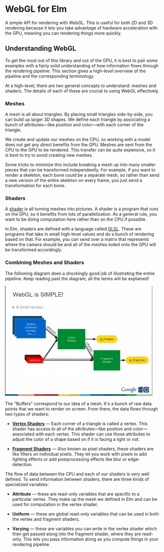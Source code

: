 # WebGL for Elm

A simple API for rendering with WebGL. This is useful for both 2D and 3D
rendering because it lets you take advantage of hardware acceleration with the
GPU, meaning you can rendering things more quickly.

## Understanding WebGL

To get the most out of this library and out of the GPU, it is best to pair some
examples with a fairly solid understanding of how information flows through the
rendering pipeline. This section gives a high-level overview of the pipeline
and the corresponding terminology.

At a high-level, there are two general concepts to understand: meshes and
shaders. The details of each of these are crucial to using WebGL effectively.

### Meshes

A mesh is all about triangles. By placing small triangles side-by-side, you can
build up larger 3D shapes. We define each triangle by associating a bunch of
attributes&mdash;like position and color&mdash;with each corner of the triangle.

We create and update our meshes on the CPU, so working with a model does not get
any direct benefits from the GPU. Meshes are sent from the CPU to the GPU to be
rendered. This transfer can be quite expensive, so it is best to try to avoid
creating new meshes.

Some tricks to minimize this include breaking a mesh up into many smaller
pieces that can be transformed independently. For example, if you want to
render a skeleton, each bone could be a separate mesh, so rather than send
a new version of the entire skeleton on every frame, you just send a
transformation for each bone.

### Shaders

A [shader](http://en.wikipedia.org/wiki/Shader) is all turning meshes into
pictures. A shader is a program that runs on the GPU, so it benefits from
lots of parallelization. As a general rule, you want to be doing computation
here rather than on the CPU if possible.

In Elm, shaders are defined with a language called
[GLSL](http://en.wikipedia.org/wiki/OpenGL_Shading_Language). These are programs
that take in small high-level values and do a bunch of rendering based on that.
For example, you can send over a matrix that represents where the camera should
be and all of the meshes loded onto the GPU will be transformed accordingly.

### Combining Meshes and Shaders

The following diagram does a shockingly good job of illustrating the entire
pipeline. Keep reading past the diagram, all the terms will be explained!

![WebGL Pipeline](/pipeline.png)

The "Buffers" correspond to our idea of a mesh. It's a bunch of raw data points that
we want to render on screen. From there, the data flows through two types of shaders:

 * [**Vertex Shaders**](http://en.wikipedia.org/wiki/Shader#Vertex_shaders) &mdash;
   Each corner of a triangle is called a vertex. This shader has access to all of the
   attributes&mdash;like position and color&mdash;associated with each vertex. This
   shader can use those attributes to adjust the color of a shape based on if it is
   facing a light or not.

 * [**Fragment Shaders**](http://en.wikipedia.org/wiki/Shader#Pixel_shaders) &mdash;
   Also known as pixel shaders, these shaders are like filters on individual
   pixels. They let you work with pixels to add lighting effects or add
   postprocessing effects like blur or edge-detection.

The flow of data between the CPU and each of our shaders is very well defined.
To send information between shaders, there are three kinds of specialized variables:

 * **Attribute** &mdash; these are read-only variables that are specific to
   a particular vertex. They make up the mesh we defined in Elm and can be used
   for computation in the vertex shader.

 * **Uniform** &mdash; these are global read-only variables that can be used
   in both the vertex and fragment shaders.

 * **Varying** &mdash; these are variables you can write in the vertex shader
   which then get passed along into the fragment shader, where they are
   read-only. This lets you pass information along as you compute things in
   your rendering pipeline.

